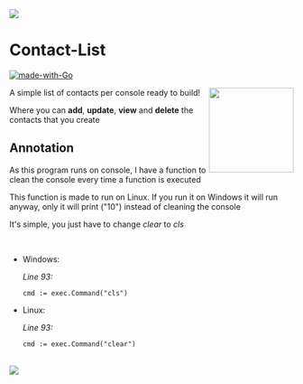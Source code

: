 <img src= "https://64.media.tumblr.com/ce5a174b5f8b587f7f5ea4dae1f7c607/ea7d2207a691971c-f9/s500x750/e296dd4ca643bbf319e0424325ed0b98ea7f7c36.gifv">


 # Contact-List
  
[![made-with-Go](https://img.shields.io/badge/Made%20with-Go-1f425f.svg)](http://golang.org)


<img width=" 150px" align="right" src="https://raw.githubusercontent.com/golang/website/2aac4c0722c9bcb895571a7c5b68e57b45cc732a/_content/images/gophers/front.svg">

A simple list of contacts per console ready to build! <p>
Where you can **add**, **update**, **view** and **delete** the contacts that you create
  
## Annotation 
 As this program runs on console, I have a function to clean the console every time a function is executed<p>
 This function is made to run on Linux. If you run it on Windows it will run anyway, only it will print ("10") instead of cleaning the console<p>
 It's simple, you just have to change *clear* to *cls*
  
  <br>
 
 - Windows: <p>
*Line 93:*
  
   ```
   cmd := exec.Command("cls")
   ```

 - Linux: <p>
*Line 93:*
   ```
   cmd := exec.Command("clear")
   ```
   
  <br>

 <img src= "https://64.media.tumblr.com/ce5a174b5f8b587f7f5ea4dae1f7c607/ea7d2207a691971c-f9/s500x750/e296dd4ca643bbf319e0424325ed0b98ea7f7c36.gifv">

